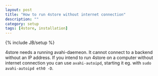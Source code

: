 ```yaml
---
layout: post
title: "How to run 4store without internet connection"
description: ""
category: setup
tags: [4store, installation]
---
```

{% include JB/setup %}

4store needs a running avahi-daemeon. It cannot connect to a backend without an IP address. If you intend to run 4store on a computer without internet connection you can use `avahi-autoipd`, starting it eg. with `sudo avahi-autoipd eth0 -D`.
